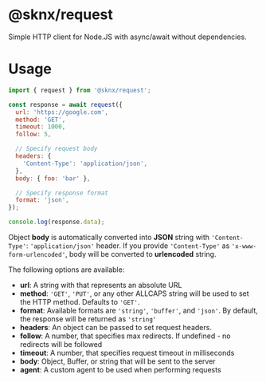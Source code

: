 # @sknx/request

Simple HTTP client for Node.JS with async/await without dependencies.

# Usage

```javascript
import { request } from '@sknx/request';

const response = await request({
  url: 'https://google.com',
  method: 'GET',
  timeout: 1000,
  follow: 5,

  // Specify request body
  headers: {
    'Content-Type': 'application/json',
  },
  body: { foo: 'bar' },

  // Specify response format
  format: 'json',
});

console.log(response.data);
```

Object **body** is automatically converted into **JSON** string with `'Content-Type'`: `'application/json'` header. If you provide `'Content-Type'` as `'x-www-form-urlencoded'`, body will be converted to **urlencoded** string.

The following options are available:

- **url**: A string with that represents an absolute URL
- **method**: `'GET'`, `'PUT'`, or any other ALLCAPS string will be
  used to set the HTTP method. Defaults to `'GET'`.
- **format**: Available formats are `'string'`, `'buffer'`, and
  `'json'`. By default, the response will be returned as `'string'`
- **headers**: An object can be passed to set request headers.
- **follow**: A number, that specifies max redirects. If undefined - no redirects will be followed
- **timeout**: A number, that specifies request timeout in milliseconds
- **body**: Object, Buffer, or string that will be sent to the server
- **agent**: A custom agent to be used when performing requests

